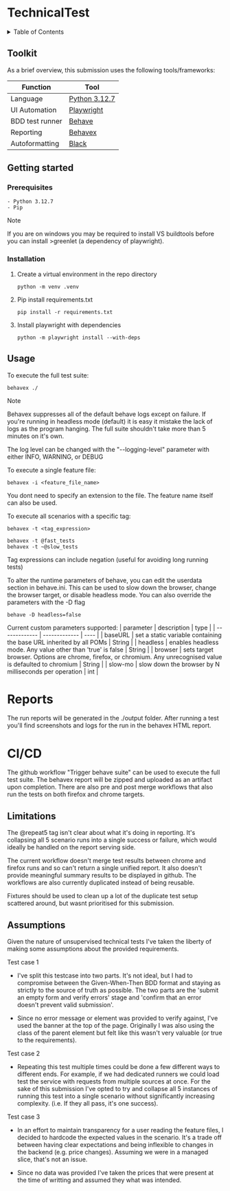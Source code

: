 # TechnicalTest

<details>
  <summary>Table of Contents</summary>
  <ol>
    <li>
      <a href="#toolkit">Toolkit overview</a>
    </li>
    <li>
      <a href="#getting-started">Getting Started</a>
      <ul>
        <li><a href="#prerequisites">Prerequisites</a></li>
        <li><a href="#prerequisites">Installation</a></li>
      </ul>
    </li>
    <li>
        <a href="#usage">Usage</a>
        <ul>
            <li><a href="#reports">Artifacts and Reports</li>
            <li><a href="#CI/CD"> CI/CD </li>
        </ul>
    </li>
    <li><a href="#Limitations">Limitations</a></li>
    <li><a href="#Assumptions">Requirement Assumptions</a></li>
  </ol>
</details>

## Toolkit

As a brief overview, this submission uses the following tools/frameworks: 

| Function       | Tool           |
| -------------  | -------------  |
| Language       | <a href="https://www.python.org/about/">Python 3.12.7</a>  |
| UI Automation  | <a href="https://playwright.dev/python/docs/intro">Playwright</a>     |
| BDD test runner| <a href="https://behave.readthedocs.io/en/latest/">Behave</a>         |
| Reporting      | <a href="https://github.com/hrcorval/behavex">Behavex</a>        |
| Autoformatting | <a href="https://github.com/psf/black">Black</a>          | 

## Getting started 

### Prerequisites

    - Python 3.12.7
    - Pip

>[!NOTE]
>If you are on windows you may be required to install VS buildtools before you can install >greenlet (a dependency of playwright). 
 
### Installation

1. Create a virtual environment in the repo directory
    ```
    python -m venv .venv
    ```
2. Pip install requirements.txt
    ```
    pip install -r requirements.txt
    ```
3. Install playwright with dependencies
    ```
    python -m playwright install --with-deps
    ```

## Usage

To execute the full test suite:
```
behavex ./
```
>[!NOTE] 
>Behavex suppresses all of the default behave logs except on failure. If you're running in headless mode (default) it is easy it mistake the lack of logs as the program hanging. The full suite shouldn't take more than 5 minutes on it's own. 
>
>The log level can be changed with the "--logging-level" parameter with either INFO, WARNING, or DEBUG


To execute a single feature file:
```
behavex -i <feature_file_name>
```
You dont need to specify an extension to the file. The feature name itself can also be used. 

To execute all scenarios with a specific tag:
```
behavex -t <tag_expression>

behavex -t @fast_tests
behavex -t ~@slow_tests
```
Tag expressions can include negation (useful for avoiding long running tests)

To alter the runtime parameters of behave, you can edit the userdata section in behave.ini. This can be used to slow down the browser, change the browser target, or disable headless mode. You can also override the parameters with the -D flag
```
behave -D headless=false
```
Current custom parameters supported:
| parameter      | description                                                          | type |
| -------------  | -------------                                                        | ---- | 
| baseURL        | set a static variable containing the base URL inherited by all POMs  | String |
| headless       | enables headless mode. Any value other than 'true' is false | String |
| browser        | sets target browser. Options are chrome, firefox, or chromium. Any unrecognised value is defaulted to chromium | String |
| slow-mo        | slow down the browser by N milliseconds per operation                | int   | 

# Reports

The run reports will be generated in the ./output folder. After running a test you'll find screenshots and logs for the run in the behavex HTML report.

# CI/CD

The github workflow "Trigger behave suite" can be used to execute the full test suite. The behavex report will be zipped and uploaded as an artifact upon completion. There are also pre and post merge workflows that also run the tests on both firefox and chrome targets.  

## Limitations

The @repeat5 tag isn't clear about what it's doing in reporting. It's collapsing all 5 scenario runs into a single success or failure, which would ideally be handled on the report serving side. 

The current workflow doesn't merge test results between chrome and firefox runs and so can't return a single unified report. It also doesn't provide meaningful summary results to be displayed in github. The workflows are also currently duplicated instead of being reusable. 

Fixtures should be used to clean up a lot of the duplicate test setup scattered around, but wasnt prioritised for this submission. 

## Assumptions

Given the nature of unsupervised technical tests I've taken the liberty of making some assumptions about the provided requirements.

Test case 1
- I've split this testcase into two parts. It's not ideal, but I had to compromise between the Given-When-Then BDD format and staying as strictly to the source of truth as possible. The two parts are the 'submit an empty form and verify errors' stage and 'confirm that an error doesn't prevent valid submission'.

- Since no error message or element was provided to verify against, I've used the banner at the top of the page. Originally I was also using the class of the parent element but felt like this wasn't very valuable (or true to the requirements). 

Test case 2 
- Repeating this test multiple times could be done a few different ways to different ends. For example, if we had dedicated runners we could load test the service with requests from multiple sources at once. For the sake of this submission I've opted to try and collapse all 5 instances of running this test into a single scenario without significantly increasing complexity. (i.e. If they all pass, it's one success). 

Test case 3
- In an effort to maintain transparency for a user reading the feature files, I decided to hardcode the expected values in the scenario. It's a trade off between having clear expectations and being inflexible to changes in the backend (e.g. price changes). Assuming we were in a managed slice, that's not an issue. 

- Since no data was provided I've taken the prices that were present at the time of writting and assumed they what was intended.
